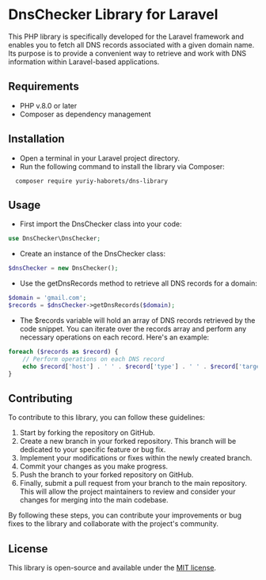 # DnsChecker Library for Laravel
This PHP library is specifically developed for the Laravel framework and enables you to fetch all DNS records associated with a given domain name. Its purpose is to provide a convenient way to retrieve and work with DNS information within Laravel-based applications.

## Requirements
- PHP v.8.0 or later
- Composer as dependency management

## Installation
- Open a terminal in your Laravel project directory.
- Run the following command to install the library via Composer:

```
  composer require yuriy-haborets/dns-library
```

## Usage
- First import the DnsChecker class into your code:

```php
use DnsChecker\DnsChecker;
```

- Create an instance of the DnsChecker class:

```php
$dnsChecker = new DnsChecker();
```

- Use the getDnsRecords method to retrieve all DNS records for a domain:

```php
$domain = 'gmail.com';
$records = $dnsChecker->getDnsRecords($domain);
```

- The $records variable will hold an array of DNS records retrieved by the code snippet. You can iterate over the records array and perform any necessary operations on each record. Here's an example:

```php
foreach ($records as $record) {
    // Perform operations on each DNS record
    echo $record['host'] . ' ' . $record['type'] . ' ' . $record['target'] . "\n";
}
```

## Contributing
To contribute to this library, you can follow these guidelines:

1. Start by forking the repository on GitHub.
2. Create a new branch in your forked repository. This branch will be dedicated to your specific feature or bug fix.
3. Implement your modifications or fixes within the newly created branch.
4. Commit your changes as you make progress.
5. Push the branch to your forked repository on GitHub.
6. Finally, submit a pull request from your branch to the main repository. This will allow the project maintainers to review and consider your changes for merging into the main codebase.

By following these steps, you can contribute your improvements or bug fixes to the library and collaborate with the project's community.

## License
This library is open-source and available under the [MIT license](https://opensource.org/licenses/MIT).
